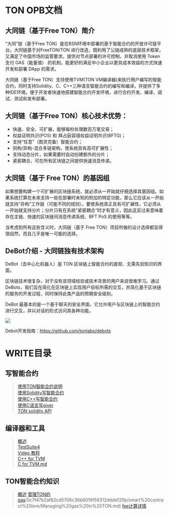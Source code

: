 # TON OPB文档

## 大同链（基于Free TON）简介
“大同”链（基于Free TON）是在BSN环境中部署的基于智能合约的开放许可链平台。大同链基于对FreeTON/TON 进行改造，既利用了公链成熟的底层技术框架，又满足了中国市场的监管要求。提供对节点部署的许可控制，并取消使用 Token 支付 GAS（能量值） 的机制，能更好的满足中小企业以更具成本效益的方式快速开发和部署 DApp 的需求。  

大同链（基于Free TON）支持使用TVM(TON VM编译器)来执行用户编写的智能合约，同时支持Solidity、C、C++三种语言智能合约的编写和编译，并提供了多种IDE环境，便于开发者快速地搭建智能合约开发环境，进行合约开发、编译、调试、测试和发布部署。  

## 大同链（基于Free TON）核心技术优势：
* 快速、安全、可扩展，能够每秒处理数百万笔交易；
* 权益证明共识(POS)  和 拜占庭容错权益证明共识(BFTG)；
* 支持“任意”（图灵完备）智能合约；
* 同构/异构-混合多链架构，使系统具有高可扩展性；
* 支持动态分片，如果需要时自动创建额外的分片；
* 紧密耦合，可在所有区块链之间提供快速消息传递。

## 大同链（基于 Free TON）的基因组

如果想要构建一个可扩展的区块链系统，就必须从一开始就仔细选择其基因组。如果系统打算在未来支持一些在部署时未知的附加的特定功能，那么它应该从一开始就支持“异构”工作链（可能不同的规则）。要使系统真正具有可扩展性，它必须从一开始就支持分片；分片只有在系统“紧密耦合”时才有意义，因此这反过来意味着存在主链、快速的区块链间消息传递系统、BFT PoS 的使用等等。

当考虑到所有这些含义时，大同链（基于 Free TON）项目所做的设计选择都显得很自然，而且几乎是唯一可能的选择。

## DeBot介绍 - 大同链独有技术架构
DeBot（去中心化机器人）是 TON 区块链上智能合约的直观、无需先验知识的界面。

区块链技术很复杂，对于没有该领域经验或技术背景的用户来说很难学习。通过 DeBots，我们旨在简化在区块链上实现用户目标所需的交互，并简化基于区块链的服务的开发过程，同时保持此类产品的预期安全级别。

DeBot 最基本的是一个基于聊天的安全界面，它允许用户与区块链上的智能合约进行交互，并以对话的形式访问其各种功能。  

![](https://docs.ton.dev/uploads/KPwlh26fN52e0TF6YcpZSQ.svg)

Debot开发指南：https://github.com/tonlabs/debots

# WRITE目录
## 写智能合约
>[使用TON智能合约说明](https://github.com/bsnton/bsn-docs/blob/9792d6a1a819fb04977380747908b06f6b5d0de8/write%20smart%20contracts/Getting%20started%20with%20TON%20smart%20contracts.md)  
 >[使用Solidity写智能合约](https://github.com/bsnton/bsn-docs/blob/9792d6a1a819fb04977380747908b06f6b5d0de8/write%20smart%20contracts/Write%20smart%20contract%20in%20Solidity.md)  
> [使用C++写智能合约](https://github.com/bsnton/bsn-docs/blob/9792d6a1a819fb04977380747908b06f6b5d0de8/write%20smart%20contracts/C++%20Tutorial.md)  
> [使用C语言写giver](https://github.com/bsnton/bsn-docs/blob/9792d6a1a819fb04977380747908b06f6b5d0de8/write%20smart%20contracts/Giver%20in%20C.md)  
> [TON solidity API](https://github.com/bsnton/bsn-docs/blob/9792d6a1a819fb04977380747908b06f6b5d0de8/write%20smart%20contracts/Solidity%20API%20for%20TON.md)
## 编译器和工具
>[概述](https://github.com/bsnton/bsn-docs/blob/911e94d2a92f390829eb6ed9dc3a863ab6443ec5/compilers%20and%20tools/General.md)  
>[TestSuite4](https://github.com/bsnton/bsn-docs/blob/f017d49b4832cf64f25e0bc2b1210d5386e24311/compilers%20and%20tools/TestSuite4.md)  
>[Video 教程](https://github.com/bsnton/bsn-docs/blob/5afe8c379c68b6cfe8f6f31b9458f2ce584b285a/compilers%20and%20tools/Video%20tutorials.md)    
>[C++ for TVM](https://github.com/bsnton/bsn-docs/blob/5571f1793475c5d055362b6ea9ec1d160cc5a3d4/compilers%20and%20tools/C++%20for%20TVM.md)  
>[C for TVM.md](https://github.com/bsnton/bsn-docs/blob/04427a0d25f835dda9710d7be80df37fc618c505/compilers%20and%20tools/C%20for%20TVM.md)

## TON智能合约知识  
>[概述](https://github.com/bsnton/bsn-docs/blob/5c7f47b2af82cd5706c36b6019f56312dddef25b/smart%20contract%20lore/Overview.md)
>[管理TON的gas](https://github.com/bsnton/bsn-docs/blob)/5c7f47b2af82cd5706c36b6019f56312dddef25b/smart%20contract%20lore/Managing%20gas%20in%20TON.md)
>[fee计算详情](https://github.com/bsnton/bsn-docs/blob/5c7f47b2af82cd5706c36b6019f56312dddef25b/smart%20contract%20lore/Fee%20calculation%20details.md)
